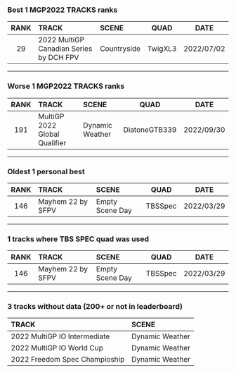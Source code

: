 ### Best 1 MGP2022 TRACKS ranks
|RANK|TRACK|SCENE|QUAD|DATE|
|:---:|:---|:---|:---:|:---:|
|29|2022 MultiGP Canadian Series by DCH FPV|Countryside|TwigXL3|2022/07/02|
---
### Worse 1 MGP2022 TRACKS ranks
|RANK|TRACK|SCENE|QUAD|DATE|
|:---:|:---|:---|:---:|:---:|
|191|MultiGP 2022 Global Qualifier|Dynamic Weather|DiatoneGTB339|2022/09/30|
---
### Oldest 1 personal best
|RANK|TRACK|SCENE|QUAD|DATE|
|:---:|:---|:---|:---:|:---:|
|146|Mayhem 22 by SFPV|Empty Scene Day|TBSSpec|2022/03/29|
---
### 1 tracks where TBS SPEC quad was used
|RANK|TRACK|SCENE|QUAD|DATE|
|:---:|:---|:---|:---:|:---:|
|146|Mayhem 22 by SFPV|Empty Scene Day|TBSSpec|2022/03/29|
---
### 3 tracks without data (200+ or not in leaderboard)
|TRACK|SCENE|
|:---|:---|
|2022 MultiGP IO Intermediate|Dynamic Weather|
|2022 MultiGP IO World Cup|Dynamic Weather|
|2022 Freedom Spec Champioship|Dynamic Weather|
